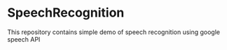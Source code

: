 # SpeechRecognition
This repository contains simple demo of speech recognition using google speech API
